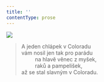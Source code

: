```yaml
---
title: ''
contentType: prose
---
```


![](../Images/075.jpg)

> A jeden chlápek v Coloradu  
> vám nosil jen tak pro parádu  
>          na hlavě věnec z myšek,  
>          raků a pampelišek,  
> až se stal slavným v Coloradu.
